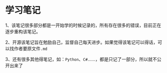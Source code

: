 # 学习笔记
1、该笔记很多部分都是一开始学的时候记录的，所有存在很多的错误，目前正在逐步重构该笔记。

2、开源该笔记旨在勉励自己，监督自己每天进步。如果觉得该笔记可以得话，可以找作者要原文件`.md`

3、还有很多其他得笔记，如：`Python`、`C#`......，都是只记了一部分，所以就不公开出来了

